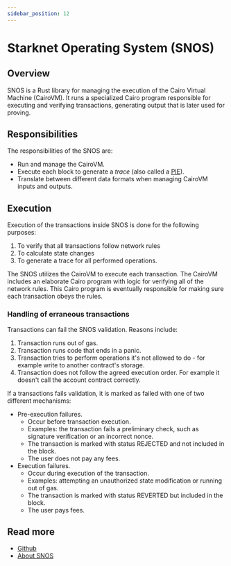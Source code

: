 ```yaml
---
sidebar_position: 12
---
```


# Starknet Operating System (SNOS)

## Overview

SNOS is a Rust library for managing the execution of the Cairo Virtual Machine (CairoVM). It runs a specialized Cairo program responsible for executing and verifying transactions, generating output that is later used for proving.

## Responsibilities

The responsibilities of the SNOS are:
- Run and manage the CairoVM.
- Execute each block to generate a *trace* (also called a [PIE](https://github.com/starkware-libs/cairo-lang/blob/a86e92bfde9c171c0856d7b46580c66e004922f3/src/starkware/cairo/lang/vm/cairo_pie.py#L219-L225)).
- Translate between different data formats when managing CairoVM inputs and outputs.

## Execution

Execution of the transactions inside SNOS is done for the following purposes:
1. To verify that all transactions follow network rules
1. To calculate state changes
1. To generate a trace for all performed operations. 

The SNOS utilizes the CairoVM to execute each transaction. The CairoVM includes an elaborate Cairo program with logic for verifying all of the network rules. This Cairo program is eventually responsible for making sure each transaction obeys the rules.

### Handling of erraneous transactions

Transactions can fail the SNOS validation. Reasons include:
1. Transaction runs out of gas.
1. Transaction runs code that ends in a panic.
1. Transaction tries to perform operations it's not allowed to do - for example write to another contract's storage.
1. Transaction does not follow the agreed execution order. For example it doesn't call the account contract correctly.

If a transactions fails validation, it is marked as failed with one of two different mechanisms:
- Pre-execution failures. 
  - Occur before transaction execution. 
  - Examples: the transaction fails a preliminary check, such as signature verification or an incorrect nonce.
  - The transaction is marked with status REJECTED and not included in the block.
  - The user does not pay any fees.
- Execution failures. 
  - Occur during execution of the transaction. 
  - Examples: attempting an unauthorized state modification or running out of gas.
  - The transaction is marked with status REVERTED but included in the block.
  - The user pays fees.

## Read more

- [Github](https://github.com/keep-starknet-strange/snos)
- [About SNOS](https://docs.starknet.io/architecture-and-concepts/network-architecture/os/)